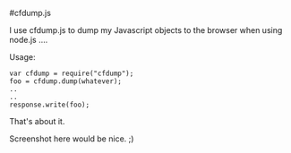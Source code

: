 #cfdump.js

I use cfdump.js to dump my Javascript objects to the browser when using node.js ....

Usage:

	var cfdump = require("cfdump");
	foo = cfdump.dump(whatever);
	..
	..
	response.write(foo);


That's about it.

Screenshot here would be nice. ;)
